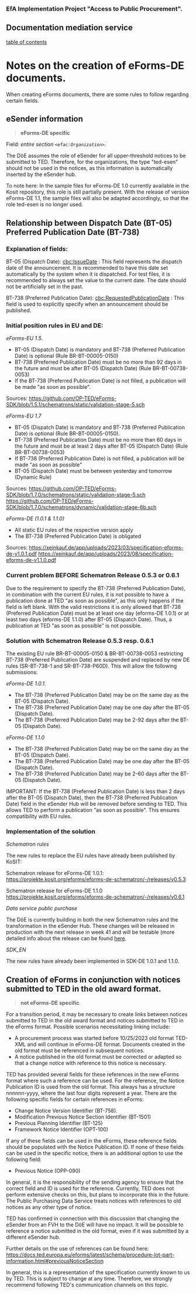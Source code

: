 ### EfA Implementation Project "Access to Public Procurement".
## Documentation mediation service
[table of contents](/documentation/documentation.md)
<br>

# Notes on the creation of eForms-DE documents.

When creating eForms documents, there are some rules to follow regarding certain fields.

## eSender information
>**eForms-DE specific**

Field: *entire section ``<efac:Organization>``*.

The DöE assumes the role of eSender for all upper-threshold notices to be submitted to TED. Therefore, for the organizations, the type "ted-esen" should not be used in the notices, as this information is automatically inserted by the eSender hub.

To note here: In the sample files for eForms-DE 1.0 currently available in the Kosit repository, this role is still partially present. With the release of version eForms-DE 1.1, the sample files will also be adapted accordingly, so that the role ted-esen is no longer used.
<br>

## Relationship between Dispatch Date (BT-05) Preferred Publication Date (BT-738)

### Explanation of fields:

BT-05 (Dispatch Date): <cbc:IssueDate> : This field represents the dispatch date of the announcement. It is recommended to have this date set automatically by the system when it is dispatched. For test files, it is recommended to always set the value to the current date. The date should not be artificially set in the past.

BT-738 (Preferred Publication Date): <cbc:RequestedPublicationDate> : This field is used to explicitly specify when an announcement should be published.


### Initial position rules in EU and DE:

_eForms-EU 1.5_.

- BT-05 (Dispatch Date) is mandatory and BT-738 (Preferred Publication Date) is optional (Rule BR-BT-00005-0150)
- BT-738 (Preferred Publication Date) must be no more than 92 days in the future and must be after BT-05 (Dispatch Date) (Rule BR-BT-00738-0053)
- If the BT-738 (Preferred Publication Date) is not filled, a publication will be made "as soon as possible".

Sources:
https://github.com/OP-TED/eForms-SDK/blob/1.5.1/schematrons/static/validation-stage-5.sch

_eForms-EU 1.7_

- BT-05 (Dispatch Date) is mandatory and BT-738 (Preferred Publication Date) is optional (Rule BR-BT-00005-0150).
- BT-738 (Preferred Publication Date) must be no more than 60 days in the future and must be at least 2 days after BT-05 (Dispatch Date) (Rule BR-BT-00738-0053)
- If BT-738 (Preferred Publication Date) is not filled, a publication will be made "as soon as possible"
- BT-05 (Dispatch Date) must be between yesterday and tomorrow (Dynamic Rule)

Sources:
https://github.com/OP-TED/eForms-SDK/blob/1.7.0/schematrons/static/validation-stage-5.sch
https://github.com/OP-TED/eForms-SDK/blob/1.7.0/schematrons/dynamic/validation-stage-6b.sch

_eForms-DE (1.0.1 & 1.1.0)_

- All static EU rules of the respective version apply
- The BT-738 (Preferred Publication Date) is obligated

Sources: https://xeinkauf.de/app/uploads/2023/03/specification-eforms-de-v1.0.1.pdf
https://xeinkauf.de/app/uploads/2023/08/specification-eforms-de-v1.1.0.pdf

### Current problem BEFORE Schematron Release 0.5.3 or 0.6.1

Due to the requirement to specify the BT-738 (Preferred Publication Date), in combination with the current EU rules, it is not possible to have a publication done at TED "as soon as possible", as this only happens if the field is left blank. With the valid restrictions it is only allowed that BT-738 (Preferred Publication Date) must be at least one day (eforms-DE 1.0.1) or at least two days (eforms-DE 1.1.0) after BT-05 (Dispatch Date). Thus, a publication at TED "as soon as possible" is not possible.


### Solution with Schematron Release 0.5.3 resp. 0.6.1

The existing EU rule BR-BT-00005-0150 & BR-BT-00738-0053 restricting BT-738 (Preferred Publication Date) are suspended and replaced by new DE rules (SR-BT-738-1 and SR-BT-738-P60D). This will allow the following submissions:

_eForms-DE 1.0.1_.
- The BT-738 (Preferred Publication Date) may be on the same day as the BT-05 (Dispatch Date).
- The BT-738 (Preferred Publication Date) may be one day after the BT-05 (Dispatch Date).
- The BT-738 (Preferred Publication Date) may be 2-92 days after the BT-05 (Dispatch Date).

_eForms-DE 1.1.0_

- The BT-738 (Preferred Publication Date) may be on the same day as the BT-05 (Dispatch Date).
- The BT-738 (Preferred Publication Date) may be one day after the BT-05 (Dispatch Date).
- The BT-738 (Preferred Publication Date) may be 2-60 days after the BT-05 (Dispatch Date).

IMPORTANT: If the BT-738 (Preferred Publication Date) is less than 2 days after the BT-05 (Dispatch Date), then the BT-738 (Preferred Publication Date) field in the eSender Hub will be removed before sending to TED. This allows TED to perform a publication "as soon as possible". This ensures compatibility with EU rules.

### Implementation of the solution

_Schematron rules_

The new rules to replace the EU rules have already been published by KoSIT:

Schematron release for eForms-DE 1.0.1:
https://projekte.kosit.org/eforms/eforms-de-schematron/-/releases/v0.5.3

Schematron release for eForms-DE 1.1.0
https://projekte.kosit.org/eforms/eforms-de-schematron/-/releases/v0.6.1


_Data service public purchase_

The DöE is currently building in both the new Schematron rules and the transformation in the eSender Hub. These changes will be released in production with the next release in week 41 and will be testable (more detailed info about the release can be found [here](https://github.com/EFA-FHB/ozg-vermittlungsdienst-doku/blob/main/Releases.md).

_SDK_EN_

The new rules have already been implemented in SDK-DE 1.0.1 and 1.1.0.

## Creation of eForms in conjunction with notices submitted to TED in the old award format.
>**not eForms-DE specific**.

For a transition period, it may be necessary to create links between notices submitted to TED in the old award format and notices submitted to TED in the eForms format. Possible scenarios necessitating linking include:
- A procurement process was started before 10/25/2023 old format TED-XML and will continue in eForms-DE format. Documents created in the old format must be referenced in subsequent notices.
- A notice published in the old format must be corrected or adapted so that a change notice with reference to this notice is necessary.

TED has provided several fields for these references in the new eForms format where such a reference can be used. For the reference, the Notice Publication ID is used from the old format. This always has a structure nnnnnn-yyyy, where the last four digits represent a year. There are the following specific fields for certain references in eForms:

- Change Notice Version Identifier (BT-758).
- Modification Previous Notice Section Identifier (BT-1501)
- Previous Planning Identifier (BT-125)
- Framework Notice Identifier (OPT-100)

If any of these fields can be used in the eForms, these reference fields should be populated with the Notice Publication ID. If none of these fields can be used in the specific notice, there is an additional option to use the following field:
- Previous Notice (OPP-090)

In general, it is the responsibility of the sending agency to ensure that the correct field and ID is used for the reference. Currently, TED does not perform extensive checks on this, but plans to incorporate this in the future. The Public Purchasing Data Service treats notices with references to old notices as any other type of notice.

TED has confirmed in connection with this discussion that changing the eSender from an FVH to the DöE will have no impact. It will be possible to reference a notice submitted in the old format, even if it was submitted by a different eSender hub.

Further details on the use of references can be found here: https://docs.ted.europa.eu/eforms/latest/schema/procedure-lot-part-information.html#previousNoticeSection

In general, this is a representation of the specification currently known to us by TED. This is subject to change at any time. Therefore, we strongly recommend following TED's communication channels on this topic.

